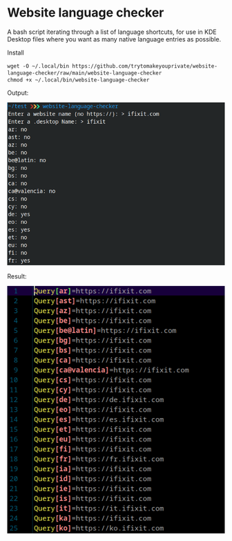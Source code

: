 # Website language checker
A bash script iterating through a list of language shortcuts, for use in KDE Desktop files where you want as many native language entries as possible.


Install

```
wget -O ~/.local/bin https://github.com/trytomakeyouprivate/website-language-checker/raw/main/website-language-checker
chmod +x ~/.local/bin/website-language-checker
```

Output:

![Output](https://github.com/trytomakeyouprivate/website-language-checker/blob/main/images/output.png)

Result:

![File](https://github.com/trytomakeyouprivate/website-language-checker/blob/main/images/file.png)
